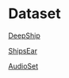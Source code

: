 # Dataset

[DeepShip](https://github.com/irfankamboh/DeepShip)

[ShipsEar](https://atlanttic.uvigo.es/underwaternoise/)

[AudioSet](https://research.google.com/audioset/dataset/ship.html)
